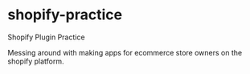 # shopify-practice

Shopify Plugin Practice

Messing around with making apps for ecommerce store owners on the shopify platform.
